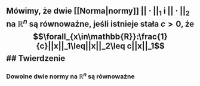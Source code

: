 ## Mówimy, że dwie [[Norma|normy]] $||\cdot||_1$ i $||\cdot||_2$ na $\mathbb{R}^n$ są **równoważne**, jeśli istnieje stała $c>0$, że $$\forall_{x\in\mathbb{R}}:\frac{1}{c}||x||_1\leq||x||_2\leq c||x||_1$$## **Twierdzenie**
### Dowolne dwie normy na $\mathbb{R}^n$ są równoważne